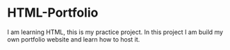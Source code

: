 # HTML-Portfolio
I am learning HTML, this is my practice project. In this project I am build my own portfolio website and learn how to host it.
